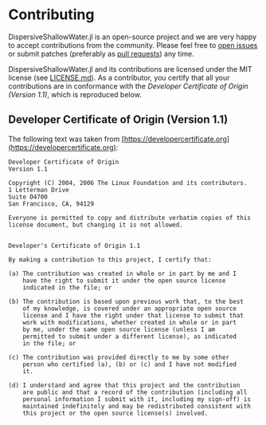 # Contributing

DispersiveShallowWater.jl is an open-source project and we are very happy to accept contributions
from the community. Please feel free to
[open issues](https://github.com/JoshuaLampert/DispersiveShallowWater.jl/issues/new/choose)
or submit patches (preferably as
[pull requests](https://github.com/JoshuaLampert/DispersiveShallowWater.jl/pulls))
any time.

DispersiveShallowWater.jl and its contributions are licensed under the MIT license (see
[LICENSE.md](LICENSE.md)). As a contributor, you certify that all your
contributions are in conformance with the *Developer Certificate of Origin
(Version 1.1)*, which is reproduced below.

## Developer Certificate of Origin (Version 1.1)
The following text was taken from
[https://developercertificate.org](https://developercertificate.org):

    Developer Certificate of Origin
    Version 1.1

    Copyright (C) 2004, 2006 The Linux Foundation and its contributors.
    1 Letterman Drive
    Suite D4700
    San Francisco, CA, 94129

    Everyone is permitted to copy and distribute verbatim copies of this
    license document, but changing it is not allowed.


    Developer's Certificate of Origin 1.1

    By making a contribution to this project, I certify that:

    (a) The contribution was created in whole or in part by me and I
        have the right to submit it under the open source license
        indicated in the file; or

    (b) The contribution is based upon previous work that, to the best
        of my knowledge, is covered under an appropriate open source
        license and I have the right under that license to submit that
        work with modifications, whether created in whole or in part
        by me, under the same open source license (unless I am
        permitted to submit under a different license), as indicated
        in the file; or

    (c) The contribution was provided directly to me by some other
        person who certified (a), (b) or (c) and I have not modified
        it.

    (d) I understand and agree that this project and the contribution
        are public and that a record of the contribution (including all
        personal information I submit with it, including my sign-off) is
        maintained indefinitely and may be redistributed consistent with
        this project or the open source license(s) involved.
